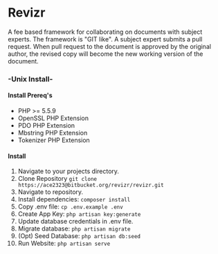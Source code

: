 # Revizr

A fee based framework for collaborating on documents with subject experts. The framework is "GIT like". A subject expert submits a pull request. When pull request to the document is approved by the original author, the revised copy will become the new working version of the document.

### -Unix Install-

#### Install Prereq's
* PHP >= 5.5.9
* OpenSSL PHP Extension
* PDO PHP Extension
* Mbstring PHP Extension
* Tokenizer PHP Extension

#### Install
1. Navigate to your projects directory.
2. Clone Repository `git clone https://ace2323@bitbucket.org/revizr/revizr.git`
3. Navigate to repository.
4. Install dependencies: `composer install` 
5. Copy .env file: `cp .env.example .env`
6. Create App Key: `php artisan key:generate`
7. Update database credentials in .env file.
8. Migrate database: `php artisan migrate`
9. (Opt) Seed Database: `php artisan db:seed`
10. Run Website: `php artisan serve`

